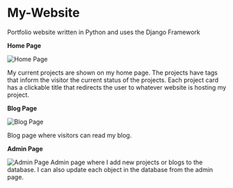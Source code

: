# My-Website
Portfolio website written in Python and uses the Django Framework


**Home Page**

![Home Page](https://i.imgur.com/jvYYs6R.png)

My current projects are shown on my home page. The projects have tags that inform the visitor
the current status of the projects. Each project card has a clickable title that redirects the
user to whatever website is hosting my project.

**Blog Page**

![Blog Page](https://i.imgur.com/I11jOEt.png)

Blog page where visitors can read my blog. 

**Admin Page**

![Admin Page](https://i.imgur.com/ULkcx52.png)
Admin page where I add new projects or blogs to the database. I can also update each object in
the database from the admin page. 
